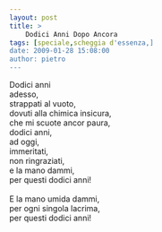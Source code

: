 ```yaml
---
layout: post
title: >
    Dodici Anni Dopo Ancora
tags: [speciale,scheggia d'essenza,]
date: 2009-01-28 15:08:00
author: pietro
---
```

Dodici anni<br/>adesso,<br/>strappati al vuoto,<br/>dovuti alla chimica insicura,<br/>che mi scuote ancor paura,<br/>dodici anni,<br/>ad oggi,<br/>immeritati,<br/>non ringraziati,<br/>e la mano dammi,<br/>per questi dodici anni!<br/><br/>E la mano umida dammi,<br/>per ogni singola lacrima,<br/>per questi dodici anni!
